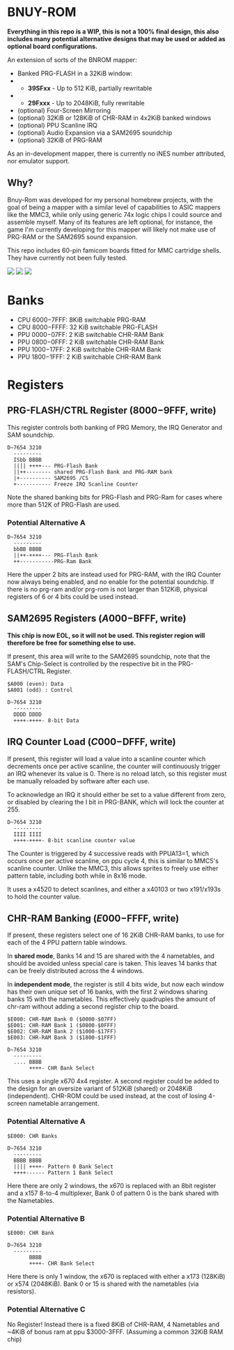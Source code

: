 # BNUY-ROM

**Everything in this repo is a WIP, this is not a 100% final design, this also includes many potential alternative designs that may be used or added as optional board configurations.**

An extension of sorts of the BNROM mapper:

* Banked PRG-FLASH in a 32KiB window:
* * **39SFxx** - Up to 512 KiB, partially rewritable
* * **29Fxxx** - Up to 2048KiB, fully rewritable
* (optional) Four-Screen Mirroring
* (optional) 32KiB or 128KiB of CHR-RAM in 4x2KiB banked windows
* (optional) PPU Scanline IRQ
* (optional) Audio Expansion via a SAM2695 soundchip
* (optional) 32KiB of PRG-RAM

As an in-development mapper, there is currently no iNES number attributed, nor emulator support.

## Why?

Bnuy-Rom was developed for my personal homebrew projects, with the goal of being a mapper with a similar level of capabilities to ASIC mappers like the MMC3, while only using generic 74x logic chips I could source and assemble myself. Many of its features are left optional, for instance, the game I'm currently developing for this mapper will likely not make use of PRG-RAM or the SAM2695 sound expansion.

This repo includes 60-pin famicom boards fitted for MMC cartridge shells. They have currently not been fully tested.

![](render.png)
![](render-tht.png)
![](schematic.png)

# Banks
* CPU $6000-$7FFF: 8KiB switchable PRG-RAM
* CPU $8000-$FFFF: 32 KiB switchable PRG-FLASH
* PPU $0000-$07FF: 2 KiB switchable CHR-RAM Bank
* PPU $0800-$0FFF: 2 KiB switchable CHR-RAM Bank
* PPU $1000-$17FF: 2 KiB switchable CHR-RAM Bank
* PPU $1800-$1FFF: 2 KiB switchable CHR-RAM Bank

# Registers

## PRG-FLASH/CTRL Register ($8000-$9FFF, write)

This register controls both banking of PRG Memory, the IRQ Generator and SAM soundchip.

```
D~7654 3210
  ---------
  ISbb BBBB
  |||| ++++--- PRG-Flash Bank
  ||++-------- shared PRG-Flash Bank and PRG-RAM bank
  |+---------- SAM2695 /CS
  +----------- Freeze IRQ Scanline Counter
```

Note the shared banking bits for PRG-Flash and PRG-Ram for cases where more than 512K of PRG-Flash are used.

### Potential Alternative A

```
D~7654 3210
  ---------
  bbBB BBBB
  ||++-++++--- PRG-Flash Bank
  ++-----------PRG-Ram Bank
```

Here the upper 2 bits are instead used for PRG-RAM, with the IRQ Counter now always being enabled, and no enable for the potential soundchip. If there is no prg-ram and/or prg-rom is not larger than 512KiB, physical registers of 6 or 4 bits could be used instead.

## SAM2695 Registers ($A000-$BFFF, write)

**This chip is now EOL, so it will not be used. This register region will therefore be free for something else to use.**

If present, this area will write to the SAM2695 soundchip, note that the SAM's Chip-Select is controlled by the respective bit in the PRG-FLASH/CTRL Register.

```
$A000 (even): Data
$A001 (odd) : Control

D~7654 3210
  ---------
  DDDD DDDD
  ++++-++++- 8-bit Data
```
## IRQ Counter Load ($C000-$DFFF, write)
  
If present, this register will load a value into a scanline counter which decrements once per active scanline, the counter will continuously trigger an IRQ whenever its value is 0.
There is no reload latch, so this register must be manually reloaded by software after each use.

To acknowledge an IRQ it should either be set to a value different from zero, or disabled by clearing the I bit in PRG-BANK, which will lock the counter at 255.

```
D~7654 3210
  ---------
  IIII IIII
  ++++-++++- 8-bit scanline counter value
```

The Counter is triggered by 4 successive reads with PPUA13=1, which occurs once per active scanline, on ppu cycle 4, this is similar to MMC5's scanline counter. Unlike the MMC3, this allows sprites to freely use either pattern table, including both while in 8x16 mode.

It uses a x4520 to detect scanlines, and either a x40103 or two x191/x193s to hold the counter value. 

## CHR-RAM Banking ($E000-$FFFF, write)

If present, these registers select one of 16 2KiB CHR-RAM banks, to use for each of the 4 PPU pattern table windows.

In **shared mode**, Banks 14 and 15 are shared with the 4 nametables, and should be avoided unless special care is taken. This leaves 14 banks that can be freely distributed across the 4 windows. 

In **independent mode**, the register is still 4 bits wide, but now each window has their own unique set of 16 banks, with the first 2 windows sharing banks 15 with the nametables. This effectively quadruples the amount of chr-ram without adding a second register chip to the board.

```
$E000: CHR-RAM Bank 0 ($0000-$07FF)
$E001: CHR-RAM Bank 1 ($0800-$0FFF)
$E002: CHR-RAM Bank 2 ($1000-$17FF)
$E003: CHR-RAM Bank 3 ($1800-$1FFF)

D~7654 3210
  ---------
  .... BBBB
       ++++- CHR Bank Select
```

This uses a single x670 4x4 register. A second register could be added to the design for an oversize variant of 512KiB (shared) or 2048KiB (independent). CHR-ROM could be used instead, at the cost of losing 4-screen nametable arrangement.

### Potential Alternative A

```
$E000: CHR Banks

D~7654 3210
  ---------
  BBBB BBBB
  |||| ++++- Pattern 0 Bank Select
  ++++------ Pattern 1 Bank Select
```

Here there are only 2 windows, the x670 is replaced with an 8bit register and a x157 8-to-4 multiplexer, Bank 0 of pattern 0 is the bank shared with the Nametables.

### Potential Alternative B

```
$E000: CHR Bank

D~7654 3210
  ---------
       BBBB
       ++++- CHR Bank Select
```

Here there is only 1 window, the x670 is replaced with either a x173 (128KiB) or x574 (2048KiB). Bank 0 or 15 is shared with the nametables (via resistors).

### Potential Alternative C

No Register! Instead there is a fixed 8KiB of CHR-RAM, 4 Nametables and ~4KiB of bonus ram at ppu $3000-3FFF. (Assuming a common 32KiB RAM chip)
